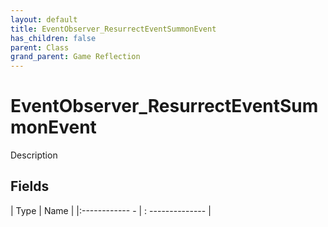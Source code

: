```yaml
---
layout: default
title: EventObserver_ResurrectEventSummonEvent
has_children: false
parent: Class
grand_parent: Game Reflection
---
```

# EventObserver_ResurrectEventSummonEvent
Description 

## Fields
| Type | Name |
|:------------ - | : -------------- |
